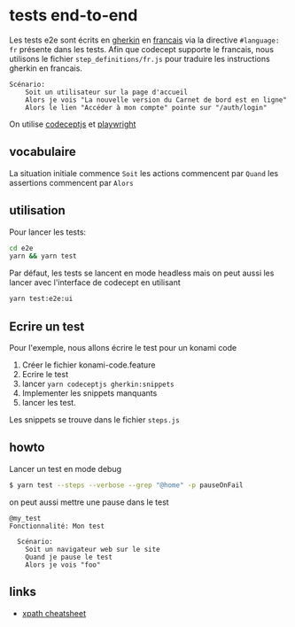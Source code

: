 # tests end-to-end

Les tests e2e sont écrits en [gherkin](https://cucumber.io/docs/gherkin/reference/) en [francais](https://cucumber.io/docs/gherkin/reference/#spoken-languages) via la directive `#language: fr` présente dans les tests. Afin que codecept supporte le francais, nous utilisons le fichier `step_definitions/fr.js` pour traduire les instructions gherkin en francais.

```gherkin
Scénario:
	Soit un utilisateur sur la page d'accueil
	Alors je vois "La nouvelle version du Carnet de bord est en ligne"
	Alors le lien "Accéder à mon compte" pointe sur "/auth/login"
```

On utilise [codeceptjs](https://codecept.io/) et [playwright](https://codecept.io/playwright/)

## vocabulaire

La situation initiale commence `Soit`
les actions commencent par `Quand`
les assertions commencent par `Alors`

## utilisation

Pour lancer les tests:

```sh
cd e2e
yarn && yarn test
```

Par défaut, les tests se lancent en mode headless mais on peut aussi les lancer avec l'interface de codecept en utilisant

```sh
yarn test:e2e:ui
```

## Ecrire un test

Pour l'exemple, nous allons écrire le test pour un konami code

1. Créer le fichier konami-code.feature
1. Ecrire le test
1. lancer `yarn codeceptjs gherkin:snippets`
1. Implementer les snippets manquants
1. lancer les test.

Les snippets se trouve dans le fichier `steps.js`

## howto

Lancer un test en mode debug

```sh
$ yarn test --steps --verbose --grep "@home" -p pauseOnFail
```

on peut aussi mettre une pause dans le test

```gherkin
@my_test
Fonctionnalité: Mon test

  Scénario:
    Soit un navigateur web sur le site
    Quand je pause le test
    Alors je vois "foo"
```

## links

- [xpath cheatsheet](https://devhints.io/xpath)
